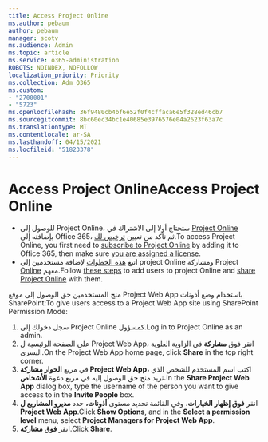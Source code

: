```yaml
---
title: Access Project Online
ms.author: pebaum
author: pebaum
manager: scotv
ms.audience: Admin
ms.topic: article
ms.service: o365-administration
ROBOTS: NOINDEX, NOFOLLOW
localization_priority: Priority
ms.collection: Adm_O365
ms.custom:
- "2700001"
- "5723"
ms.openlocfilehash: 36f9480cb4bf6e52f0f4cffaca6e5f328ed46cb7
ms.sourcegitcommit: 8bc60ec34bc1e40685e3976576e04a2623f63a7c
ms.translationtype: MT
ms.contentlocale: ar-SA
ms.lasthandoff: 04/15/2021
ms.locfileid: "51823378"
---
```

# <a name="access-project-online"></a><span data-ttu-id="41ea2-102">Access Project Online</span><span class="sxs-lookup"><span data-stu-id="41ea2-102">Access Project Online</span></span>

- <span data-ttu-id="41ea2-103">للوصول إلى Project Online، ستحتاج أولا إلى الاشتراك في [Project Online](https://docs.microsoft.com/ProjectOnline/get-started-with-project-online) بإضافته إلى Office 365، ثم تأكد من تعيين [ترخيص لك](https://docs.microsoft.com/ProjectOnline/step-1-sign-up-for-project-online#next-make-sure-you-can-get-in).</span><span class="sxs-lookup"><span data-stu-id="41ea2-103">To access Project Online, you first need to [subscribe to Project Online](https://docs.microsoft.com/ProjectOnline/get-started-with-project-online) by adding it to Office 365, then make sure [you are assigned a license](https://docs.microsoft.com/ProjectOnline/step-1-sign-up-for-project-online#next-make-sure-you-can-get-in).</span></span>
- <span data-ttu-id="41ea2-104">اتبع [هذه الخطوات](https://docs.microsoft.com/ProjectOnline/step-2-add-people-to-project-online) لإضافة مستخدمين إلى project Online ومشاركة Project [Online](https://docs.microsoft.com/ProjectOnline/step-2-add-people-to-project-online#4-finally-share-project-online-with-the-people-you-added) معهم.</span><span class="sxs-lookup"><span data-stu-id="41ea2-104">Follow [these steps](https://docs.microsoft.com/ProjectOnline/step-2-add-people-to-project-online) to add users to project Online and [share Project Online](https://docs.microsoft.com/ProjectOnline/step-2-add-people-to-project-online#4-finally-share-project-online-with-the-people-you-added) with them.</span></span>

<span data-ttu-id="41ea2-105">منح المستخدمين حق الوصول إلى موقع Project Web App باستخدام وضع أذونات SharePoint:</span><span class="sxs-lookup"><span data-stu-id="41ea2-105">To give users access to a Project Web App site using SharePoint Permission Mode:</span></span>

1. <span data-ttu-id="41ea2-106">سجل دخولك إلى Project Online كمسؤول.</span><span class="sxs-lookup"><span data-stu-id="41ea2-106">Log in to Project Online as an admin.</span></span>
2. <span data-ttu-id="41ea2-107">على الصفحة الرئيسية ل Project Web App، انقر فوق **مشاركة** في الزاوية العلوية اليسرى.</span><span class="sxs-lookup"><span data-stu-id="41ea2-107">On the Project Web App home page, click **Share** in the top right corner.</span></span>
3. <span data-ttu-id="41ea2-108">في مربع **الحوار مشاركة Project Web App،** اكتب اسم المستخدم للشخص الذي تريد منح حق الوصول إليه في مربع دعوة **الأشخاص.**</span><span class="sxs-lookup"><span data-stu-id="41ea2-108">In the **Share Project Web App** dialog box, type the username of the person you want to give access to in the **Invite People** box.</span></span>
4. <span data-ttu-id="41ea2-109">انقر **فوق إظهار الخيارات**، وفي القائمة تحديد مستوى **أذونات،** حدد **مديرو المشاريع ل Project Web App**.</span><span class="sxs-lookup"><span data-stu-id="41ea2-109">Click **Show Options**, and in the **Select a permission level** menu, select **Project Managers for Project Web App**.</span></span>
5. <span data-ttu-id="41ea2-110">انقر **فوق مشاركة**.</span><span class="sxs-lookup"><span data-stu-id="41ea2-110">Click **Share**.</span></span>
